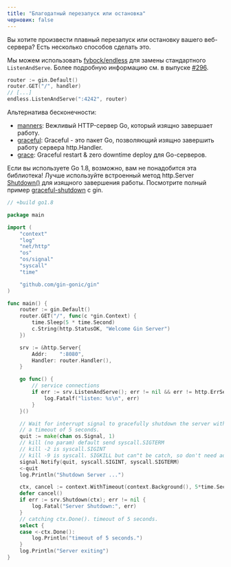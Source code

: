 ```yaml
---
title: "Благодатный перезапуск или остановка"
черновик: false
---
```


Вы хотите произвести плавный перезапуск или остановку вашего веб-сервера?
Есть несколько способов сделать это.

Мы можем использовать [fvbock/endless](https://github.com/fvbock/endless) для замены стандартного `ListenAndServe`. Более подробную информацию см. в выпуске [#296](https://github.com/gin-gonic/gin/issues/296).

```go
router := gin.Default()
router.GET("/", handler)
// [...]
endless.ListenAndServe(":4242", router)
```

Альтернатива бесконечности:

* [manners](https://github.com/braintree/manners): Вежливый HTTP-сервер Go, который изящно завершает работу.
* [graceful](https://github.com/tylerb/graceful): Graceful - это пакет Go, позволяющий изящно завершить работу сервера http.Handler.
* [grace](https://github.com/facebookgo/grace): Graceful restart & zero downtime deploy для Go-серверов.

Если вы используете Go 1.8, возможно, вам не понадобится эта библиотека! Лучше используйте встроенный метод http.Server [Shutdown()](https://golang.org/pkg/net/http/#Server.Shutdown) для изящного завершения работы. Посмотрите полный пример [graceful-shutdown](https://github.com/gin-gonic/examples/tree/master/graceful-shutdown) с gin.

```go
// +build go1.8

package main

import (
	"context"
	"log"
	"net/http"
	"os"
	"os/signal"
	"syscall"
	"time"

	"github.com/gin-gonic/gin"
)

func main() {
	router := gin.Default()
	router.GET("/", func(c *gin.Context) {
		time.Sleep(5 * time.Second)
		c.String(http.StatusOK, "Welcome Gin Server")
	})

	srv := &http.Server{
		Addr:    ":8080",
		Handler: router.Handler(),
	}

	go func() {
		// service connections
		if err := srv.ListenAndServe(); err != nil && err != http.ErrServerClosed {
			log.Fatalf("listen: %s\n", err)
		}
	}()

	// Wait for interrupt signal to gracefully shutdown the server with
	// a timeout of 5 seconds.
	quit := make(chan os.Signal, 1)
	// kill (no param) default send syscall.SIGTERM
	// kill -2 is syscall.SIGINT
	// kill -9 is syscall. SIGKILL but can"t be catch, so don't need add it
	signal.Notify(quit, syscall.SIGINT, syscall.SIGTERM)
	<-quit
	log.Println("Shutdown Server ...")

	ctx, cancel := context.WithTimeout(context.Background(), 5*time.Second)
	defer cancel()
	if err := srv.Shutdown(ctx); err != nil {
		log.Fatal("Server Shutdown:", err)
	}
	// catching ctx.Done(). timeout of 5 seconds.
	select {
	case <-ctx.Done():
		log.Println("timeout of 5 seconds.")
	}
	log.Println("Server exiting")
}
```

